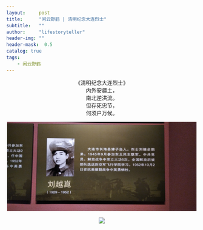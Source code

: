 ```yaml
---
layout:     post
title:      "闲云野鹤 | 清明纪念大连烈士"
subtitle:   ""
author:     "lifestoryteller"
header-img: ""
header-mask:  0.5
catalog: true
tags:
    - 闲云野鹤
---
```


<div align="center">《清明纪念大连烈士》  
    
<div align="center">内外安疆土，
    
<div align="center">南北逆洪流。
    
<div align="center">但存死忠节，
    
<div align="center">何须户万候。


<p align="center">
  <img width="500" src="/img/202104/20210405211417.jpg">
</p>


<p align="center">
  <img width="500" src="/img/202104/20210405211440.jpg">
</p>


